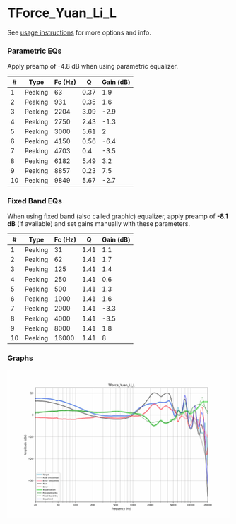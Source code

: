 # TForce_Yuan_Li_L
See [usage instructions](https://github.com/jaakkopasanen/AutoEq#usage) for more options and info.

### Parametric EQs
Apply preamp of -4.8 dB when using parametric equalizer.

|   # | Type    |   Fc (Hz) |    Q |   Gain (dB) |
|-----|---------|-----------|------|-------------|
|   1 | Peaking |        63 | 0.37 |         1.9 |
|   2 | Peaking |       931 | 0.35 |         1.6 |
|   3 | Peaking |      2204 | 3.09 |        -2.9 |
|   4 | Peaking |      2750 | 2.43 |        -1.3 |
|   5 | Peaking |      3000 | 5.61 |         2   |
|   6 | Peaking |      4150 | 0.56 |        -6.4 |
|   7 | Peaking |      4703 | 0.4  |        -3.5 |
|   8 | Peaking |      6182 | 5.49 |         3.2 |
|   9 | Peaking |      8857 | 0.23 |         7.5 |
|  10 | Peaking |      9849 | 5.67 |        -2.7 |

### Fixed Band EQs
When using fixed band (also called graphic) equalizer, apply preamp of **-8.1 dB** (if available) and set gains manually with these parameters.

|   # | Type    |   Fc (Hz) |    Q |   Gain (dB) |
|-----|---------|-----------|------|-------------|
|   1 | Peaking |        31 | 1.41 |         1.1 |
|   2 | Peaking |        62 | 1.41 |         1.7 |
|   3 | Peaking |       125 | 1.41 |         1.4 |
|   4 | Peaking |       250 | 1.41 |         0.6 |
|   5 | Peaking |       500 | 1.41 |         1.3 |
|   6 | Peaking |      1000 | 1.41 |         1.6 |
|   7 | Peaking |      2000 | 1.41 |        -3.3 |
|   8 | Peaking |      4000 | 1.41 |        -3.5 |
|   9 | Peaking |      8000 | 1.41 |         1.8 |
|  10 | Peaking |     16000 | 1.41 |         8   |

### Graphs
![](./TForce_Yuan_Li_L.png)
